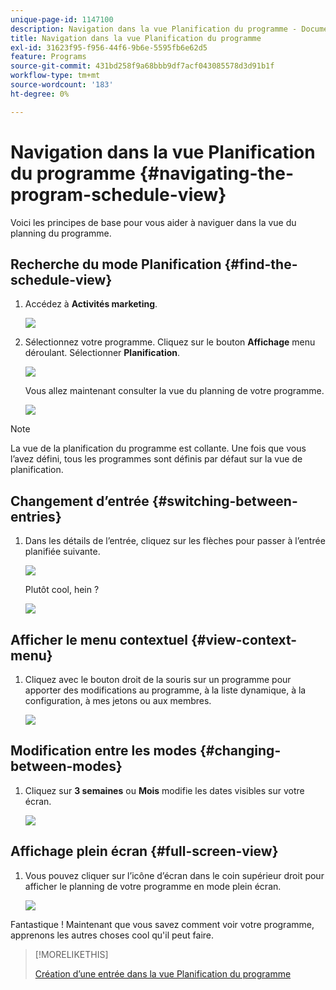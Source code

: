 ```yaml
---
unique-page-id: 1147100
description: Navigation dans la vue Planification du programme - Documents Marketo - Documentation du produit
title: Navigation dans la vue Planification du programme
exl-id: 31623f95-f956-44f6-9b6e-5595fb6e62d5
feature: Programs
source-git-commit: 431bd258f9a68bbb9df7acf043085578d3d91b1f
workflow-type: tm+mt
source-wordcount: '183'
ht-degree: 0%

---
```


# Navigation dans la vue Planification du programme {#navigating-the-program-schedule-view}

Voici les principes de base pour vous aider à naviguer dans la vue du planning du programme.

## Recherche du mode Planification {#find-the-schedule-view}

1. Accédez à **Activités marketing**.

   ![](assets/login-marketing-activities.png)

1. Sélectionnez votre programme. Cliquez sur le bouton **Affichage** menu déroulant. Sélectionner **Planification**.

   ![](assets/image2014-9-17-11-3a38-3a3.png)

   Vous allez maintenant consulter la vue du planning de votre programme.

   ![](assets/image2014-9-17-11-3a38-3a14.png)

>[!NOTE]
>
>La vue de la planification du programme est collante. Une fois que vous l’avez défini, tous les programmes sont définis par défaut sur la vue de planification.

## Changement d’entrée {#switching-between-entries}

1. Dans les détails de l’entrée, cliquez sur les flèches pour passer à l’entrée planifiée suivante.

   ![](assets/image2014-9-17-11-3a38-3a54.png)

   Plutôt cool, hein ?

   ![](assets/image2014-9-17-11-3a39-3a10.png)

## Afficher le menu contextuel {#view-context-menu}

1. Cliquez avec le bouton droit de la souris sur un programme pour apporter des modifications au programme, à la liste dynamique, à la configuration, à mes jetons ou aux membres.

   ![](assets/image2014-9-17-11-3a39-3a59.png)

## Modification entre les modes {#changing-between-modes}

1. Cliquez sur **3 semaines** ou **Mois** modifie les dates visibles sur votre écran.

   ![](assets/image2014-9-17-11-3a40-3a19.png)

## Affichage plein écran {#full-screen-view}

1. Vous pouvez cliquer sur l’icône d’écran dans le coin supérieur droit pour afficher le planning de votre programme en mode plein écran.

   ![](assets/image2014-9-17-11-3a40-3a45.png)

Fantastique ! Maintenant que vous savez comment voir votre programme, apprenons les autres choses cool qu&#39;il peut faire.

>[!MORELIKETHIS]
>
>[Création d’une entrée dans la vue Planification du programme](/help/marketo/product-docs/core-marketo-concepts/programs/program-schedule-view/creating-an-entry-in-the-program-schedule-view.md)
